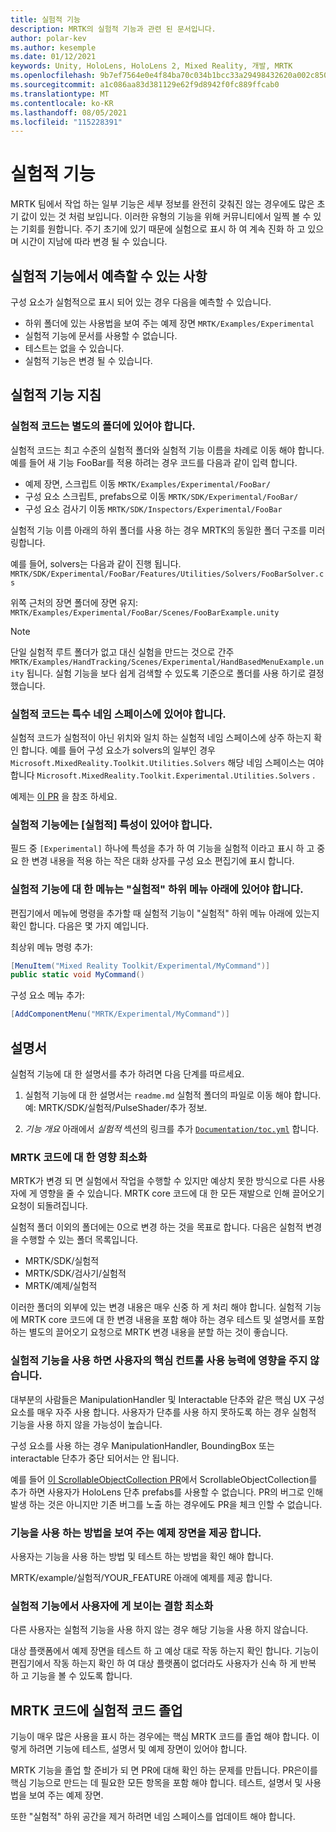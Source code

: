 ```yaml
---
title: 실험적 기능
description: MRTK의 실험적 기능과 관련 된 문서입니다.
author: polar-kev
ms.author: kesemple
ms.date: 01/12/2021
keywords: Unity, HoloLens, HoloLens 2, Mixed Reality, 개발, MRTK
ms.openlocfilehash: 9b7ef7564e0e4f84ba70c034b1bcc33a29498432620a002c8509de518dde479c
ms.sourcegitcommit: a1c086aa83d381129e62f9d8942f0fc889ffcab0
ms.translationtype: MT
ms.contentlocale: ko-KR
ms.lasthandoff: 08/05/2021
ms.locfileid: "115228391"
---
```

# <a name="experimental-features"></a>실험적 기능

MRTK 팀에서 작업 하는 일부 기능은 세부 정보를 완전히 갖춰진 않는 경우에도 많은 초기 값이 있는 것 처럼 보입니다. 이러한 유형의 기능을 위해 커뮤니티에서 일찍 볼 수 있는 기회를 원합니다. 주기 초기에 있기 때문에 실험으로 표시 하 여 계속 진화 하 고 있으며 시간이 지남에 따라 변경 될 수 있습니다.

## <a name="what-to-expect-from-an-experimental-feature"></a>실험적 기능에서 예측할 수 있는 사항

구성 요소가 실험적으로 표시 되어 있는 경우 다음을 예측할 수 있습니다.

- 하위 폴더에 있는 사용법을 보여 주는 예제 장면 `MRTK/Examples/Experimental`
- 실험적 기능에 문서를 사용할 수 없습니다.
- 테스트는 없을 수 있습니다.
- 실험적 기능은 변경 될 수 있습니다.

## <a name="experimental-feature-guidelines"></a>실험적 기능 지침

### <a name="experimental-code-should-live-in-a-separate-folder"></a>실험적 코드는 별도의 폴더에 있어야 합니다.

실험적 코드는 최고 수준의 실험적 폴더와 실험적 기능 이름을 차례로 이동 해야 합니다. 예를 들어 새 기능 FooBar를 적용 하려는 경우 코드를 다음과 같이 입력 합니다.

- 예제 장면, 스크립트 이동 `MRTK/Examples/Experimental/FooBar/`
- 구성 요소 스크립트, prefabs으로 이동 `MRTK/SDK/Experimental/FooBar/`
- 구성 요소 검사기 이동 `MRTK/SDK/Inspectors/Experimental/FooBar`

실험적 기능 이름 아래의 하위 폴더를 사용 하는 경우 MRTK의 동일한 폴더 구조를 미러링합니다.

예를 들어, solvers는 다음과 같이 진행 됩니다. `MRTK/SDK/Experimental/FooBar/Features/Utilities/Solvers/FooBarSolver.cs`

위쪽 근처의 장면 폴더에 장면 유지: `MRTK/Examples/Experimental/FooBar/Scenes/FooBarExample.unity`

> [!NOTE]
> 단일 실험적 루트 폴더가 없고 대신 실험을 만드는 것으로 간주 `MRTK/Examples/HandTracking/Scenes/Experimental/HandBasedMenuExample.unity` 됩니다. 실험 기능을 보다 쉽게 검색할 수 있도록 기준으로 폴더를 사용 하기로 결정 했습니다.

### <a name="experimental-code-should-be-in-a-special-namespace"></a>실험적 코드는 특수 네임 스페이스에 있어야 합니다.

실험적 코드가 실험적이 아닌 위치와 일치 하는 실험적 네임 스페이스에 상주 하는지 확인 합니다. 예를 들어 구성 요소가 solvers의 일부인 경우 `Microsoft.MixedReality.Toolkit.Utilities.Solvers` 해당 네임 스페이스는 여야 합니다 `Microsoft.MixedReality.Toolkit.Experimental.Utilities.Solvers` .

예제는 [이 PR](https://github.com/microsoft/MixedRealityToolkit-Unity/pull/4532) 을 참조 하세요.

### <a name="experimental-features-should-have-an-experimental-attribute"></a>실험적 기능에는 [실험적] 특성이 있어야 합니다.

필드 중 `[Experimental]` 하나에 특성을 추가 하 여 기능을 실험적 이라고 표시 하 고 중요 한 변경 내용을 적용 하는 작은 대화 상자를 구성 요소 편집기에 표시 합니다.

### <a name="menus-for-experimental-features-should-go-under-experimental-sub-menu"></a>실험적 기능에 대 한 메뉴는 "실험적" 하위 메뉴 아래에 있어야 합니다.

편집기에서 메뉴에 명령을 추가할 때 실험적 기능이 "실험적" 하위 메뉴 아래에 있는지 확인 합니다. 다음은 몇 가지 예입니다.

최상위 메뉴 명령 추가:

```c#
[MenuItem("Mixed Reality Toolkit/Experimental/MyCommand")]
public static void MyCommand()
```

구성 요소 메뉴 추가:

```c#
[AddComponentMenu("MRTK/Experimental/MyCommand")]
```

## <a name="documentation"></a>설명서

실험적 기능에 대 한 설명서를 추가 하려면 다음 단계를 따르세요.

1. 실험적 기능에 대 한 설명서는 `readme.md` 실험적 폴더의 파일로 이동 해야 합니다. 예: MRTK/SDK/실험적/PulseShader/추가 정보.

1. *기능 개요* 아래에서 *실험적* 섹션의 링크를 추가 [`Documentation/toc.yml`](../toc.yml) 합니다.

### <a name="minimize-impact-to-mrtk-code"></a>MRTK 코드에 대 한 영향 최소화

MRTK가 변경 되 면 실험에서 작업을 수행할 수 있지만 예상치 못한 방식으로 다른 사용자에 게 영향을 줄 수 있습니다.
MRTK core 코드에 대 한 모든 재발으로 인해 끌어오기 요청이 되돌려집니다.

실험적 폴더 이외의 폴더에는 0으로 변경 하는 것을 목표로 합니다. 다음은 실험적 변경을 수행할 수 있는 폴더 목록입니다.

- MRTK/SDK/실험적
- MRTK/SDK/검사기/실험적
- MRTK/예제/실험적

이러한 폴더의 외부에 있는 변경 내용은 매우 신중 하 게 처리 해야 합니다. 실험적 기능에 MRTK core 코드에 대 한 변경 내용을 포함 해야 하는 경우 테스트 및 설명서를 포함 하는 별도의 끌어오기 요청으로 MRTK 변경 내용을 분할 하는 것이 좋습니다.

### <a name="using-your-experimental-feature-should-not-impact-peoples-ability-to-use-core-controls"></a>실험적 기능을 사용 하면 사용자의 핵심 컨트롤 사용 능력에 영향을 주지 않습니다.

대부분의 사람들은 ManipulationHandler 및 Interactable 단추와 같은 핵심 UX 구성 요소를 매우 자주 사용 합니다. 사용자가 단추를 사용 하지 못하도록 하는 경우 실험적 기능을 사용 하지 않을 가능성이 높습니다.

구성 요소를 사용 하는 경우 ManipulationHandler, BoundingBox 또는 interactable 단추가 중단 되어서는 안 됩니다.

예를 들어 [이 ScrollableObjectCollection PR](https://github.com/microsoft/MixedRealityToolkit-Unity/pull/6001)에서 ScrollableObjectCollection를 추가 하면 사용자가 HoloLens 단추 prefabs를 사용할 수 없습니다. PR의 버그로 인해 발생 하는 것은 아니지만 기존 버그를 노출 하는 경우에도 PR을 체크 인할 수 없습니다.

### <a name="provide-an-example-scene-that-demonstrates-how-to-use-the-feature"></a>기능을 사용 하는 방법을 보여 주는 예제 장면을 제공 합니다.

사용자는 기능을 사용 하는 방법 및 테스트 하는 방법을 확인 해야 합니다.

MRTK/example/실험적/YOUR_FEATURE 아래에 예제를 제공 합니다.

### <a name="minimize-user-visible-flaws-in-experimental-features"></a>실험적 기능에서 사용자에 게 보이는 결함 최소화

다른 사용자는 실험적 기능을 사용 하지 않는 경우 해당 기능을 사용 하지 않습니다.

대상 플랫폼에서 예제 장면을 테스트 하 고 예상 대로 작동 하는지 확인 합니다. 기능이 편집기에서 작동 하는지 확인 하 여 대상 플랫폼이 없더라도 사용자가 신속 하 게 반복 하 고 기능을 볼 수 있도록 합니다.

## <a name="graduating-experimental-code-into-mrtk-code"></a>MRTK 코드에 실험적 코드 졸업

기능이 매우 많은 사용을 표시 하는 경우에는 핵심 MRTK 코드를 졸업 해야 합니다. 이렇게 하려면 기능에 테스트, 설명서 및 예제 장면이 있어야 합니다.

MRTK 기능을 졸업 할 준비가 되 면 PR에 대해 확인 하는 문제를 만듭니다. PR은이를 핵심 기능으로 만드는 데 필요한 모든 항목을 포함 해야 합니다. 테스트, 설명서 및 사용법을 보여 주는 예제 장면.

또한 "실험적" 하위 공간을 제거 하려면 네임 스페이스를 업데이트 해야 합니다.
